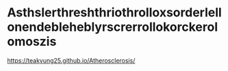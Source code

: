 # Asthslerthreshthriothrolloxsorderlellonendebleheblyrscrerrollokorckerolomoszis


https://teakyung25.github.io/Atherosclerosis/
